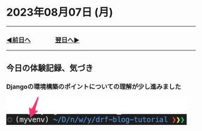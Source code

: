 # 2023年08月07日 (月)

---

### [◀️前日へ](https://github.com/yuasys/chatty-journal/blob/main/2023/08/2023-08-06.md)&emsp;&emsp;&emsp;&emsp;[翌日へ▶️](https://github.com/yuasys/chatty-journal/blob/main/2023/08/2023-08-08.md)

---

## 今日の体験記録、気づき

### Djangoの環境構築のポイントについての理解が少し進みました

<p>
  <img src="https://github.com/yuasys/chatty-journal/blob/main/images/2023-08-07_13_50_46.png?raw=true" alt="説明図" width="480">
</p>
